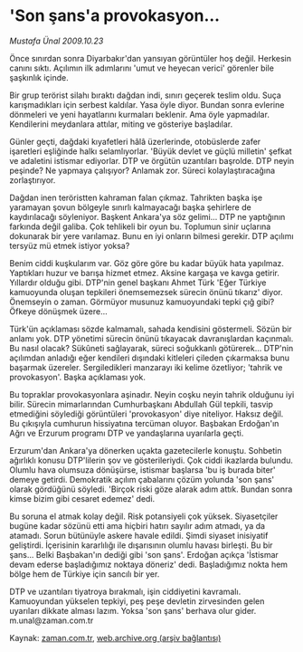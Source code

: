 # 'Son şans'a provokasyon...

*Mustafa Ünal 2009.10.23*

<tr><td class="metin" colspan="2" style="padding-top: 20px; padding-left: 5px; padding-right: 10px;">Önce sınırdan sonra Diyarbakır'dan yansıyan görüntüler hoş değil. Herkesin canını sıktı. Açılımın ilk adımlarını  'umut ve heyecan verici' görenler bile şaşkınlık içinde.</td></tr><tr><td class="metin" colspan="2" style="padding-top: 20px; padding-left: 5px; padding-right: 10px;"><p>Bir grup terörist silahı bıraktı dağdan indi, sınırı geçerek teslim oldu. Suça karışmadıkları için serbest kaldılar. Yasa öyle diyor. Bundan sonra evlerine dönmeleri ve yeni hayatlarını kurmaları beklenir. Ama öyle yapmadılar. Kendilerini meydanlara attılar, miting ve gösteriye başladılar.
<p>Günler geçti, dağdaki kıyafetleri hâlâ üzerlerinde, otobüslerde zafer işaretleri eşliğinde halkı selamlıyorlar. 'Büyük devlet ve güçlü milletin' şefkat ve adaletini istismar ediyorlar. DTP ve örgütün uzantıları başrolde. DTP neyin peşinde? Ne yapmaya çalışıyor? Anlamak zor. Süreci kolaylaştıracağına zorlaştırıyor.
<p>Dağdan inen teröristten kahraman falan çıkmaz. Tahrikten başka işe yaramayan şovun bölgeyle sınırlı kalmayacağı başka şehirlere de kaydırılacağı söyleniyor. Başkent Ankara'ya söz gelimi... DTP ne yaptığının farkında değil galiba. Çok tehlikeli bir oyun bu. Toplumun sinir uçlarına dokunarak bir yere varılamaz. Bunu en iyi onların bilmesi gerekir. DTP açılımı tersyüz mü etmek istiyor yoksa?
<p>Benim ciddi kuşkularım var. Göz göre göre bu kadar büyük hata yapılmaz. Yaptıkları huzur ve barışa hizmet etmez. Aksine kargaşa ve kavga getirir. Yıllardır olduğu gibi. DTP'nin genel başkanı Ahmet Türk 'Eğer Türkiye kamuoyunda oluşan tepkileri önemsemezsek sürecin önünü tıkarız' diyor. Önemseyin o zaman. Görmüyor musunuz kamuoyundaki tepki çığ gibi? Öfkeye dönüşmek üzere...
<p>Türk'ün açıklaması sözde kalmamalı, sahada kendisini göstermeli. Sözün bir anlamı yok. DTP yönetimi sürecin önünü tıkayacak davranışlardan kaçınmalı. Bu nasıl olacak? Sükûneti sağlayarak, süreci soğukkanlı götürerek... DTP'nin açılımdan anladığı eğer kendileri dışındaki kitleleri çileden çıkarmaksa bunu başarmak üzereler. Sergiledikleri manzarayı iki kelime özetliyor; 'tahrik ve provokasyon'. Başka açıklaması yok.
<p>Bu topraklar provokasyonlara aşinadır. Neyin coşku neyin tahrik olduğunu iyi bilir. Sürecin mimarlarından Cumhurbaşkanı Abdullah Gül tepkili, tasvip etmediğini söylediği görüntüleri 'provokasyon' diye niteliyor. Haksız değil. Bu çıkışıyla cumhurun hissiyatına tercüman oluyor. Başbakan Erdoğan'ın Ağrı ve Erzurum programı DTP ve yandaşlarına uyarılarla geçti.
<p>Erzurum'dan Ankara'ya dönerken uçakta gazetecilerle konuştu. Sohbetin ağırlıklı konusu DTP'lilerin şov ve gösterileriydi. Çok ciddi ikazlarda bulundu. Olumlu hava olumsuza dönüşürse, istismar başlarsa 'bu iş burada biter' demeye getirdi. Demokratik açılım çabalarını çözüm yolunda 'son şans' olarak gördüğünü söyledi. 'Birçok riski göze alarak adım attık. Bundan sonra kimse bizim gibi cesaret edemez' dedi.
<p>Bu soruna el atmak kolay değil. Risk potansiyeli çok yüksek. Siyasetçiler bugüne kadar sözünü etti ama hiçbiri hatırı sayılır adım atmadı, ya da atamadı. Sorun bütünüyle askere havale edildi. Şimdi siyaset inisiyatif geliştirdi. İçerisinin kararlılığı ile dışarısının olumlu havası birleşti. Bu bir şans... Belki Başbakan'ın dediği gibi 'son şans'. Erdoğan açıkça 'İstismar devam ederse başladığımız noktaya döneriz' dedi. Başladığımız nokta hem bölge hem de Türkiye için sancılı bir yer. 
<p>DTP ve uzantıları tiyatroya bırakmalı, işin ciddiyetini kavramalı. Kamuoyundan yükselen tepkiyi, peş peşe devletin zirvesinden gelen uyarıları dikkate alması lazım. Yoksa 'son şans' berhava olur gider. m.unal@zaman.com.tr<br/></p></p></p></p></p></p></p></p></p></td></tr>

Kaynak: [zaman.com.tr](http://zaman.com.tr/yazar.do?yazino=906625), [web.archive.org (arşiv bağlantısı)](http://web.archive.org/web/20091027082546/http://www.zaman.com.tr:80/yazar.do?yazino=906625)
